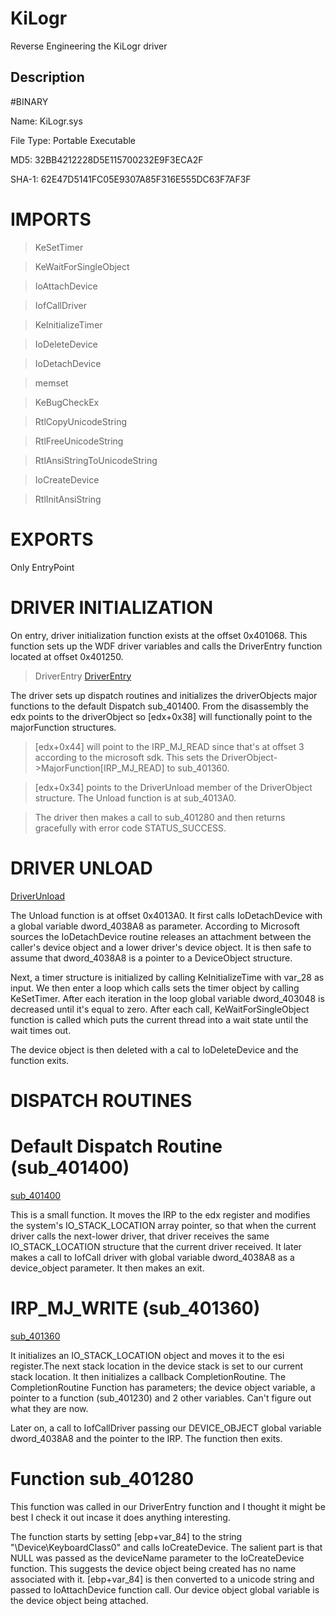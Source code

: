 # KiLogr
Reverse Engineering the KiLogr driver

## Description
#BINARY

Name: KiLogr.sys

File Type: Portable Executable 

MD5: 32BB4212228D5E115700232E9F3ECA2F

SHA-1: 62E47D5141FC05E9307A85F316E555DC63F7AF3F


# IMPORTS
> KeSetTimer

> KeWaitForSingleObject

> IoAttachDevice

> IofCallDriver

> KeInitializeTimer

> IoDeleteDevice

> IoDetachDevice

> memset

> KeBugCheckEx

> RtlCopyUnicodeString

> RtlFreeUnicodeString

> RtlAnsiStringToUnicodeString

> IoCreateDevice

> RtlInitAnsiString

# EXPORTS
Only EntryPoint

# DRIVER INITIALIZATION

On entry, driver initialization function exists at the offset 0x401068. This function sets up the WDF driver variables and calls the DriverEntry function located at offset 0x401250.

> DriverEntry
[DriverEntry](https://github.com/nanabingies/KiLogr/blob/main/DriverEntry.asm)

The driver sets up dispatch routines and initializes the driverObjects major functions to the default Dispatch sub_401400. From the disassembly the edx points to the driverObject so [edx+0x38] will functionally point to the majorFunction structures.

>[edx+0x44] will point to the IRP_MJ_READ since that's at offset 3 according to the microsoft sdk. This sets the DriverObject->MajorFunction[IRP_MJ_READ] to sub_401360.

>[edx+0x34] points to the DriverUnload member of the DriverObject structure. The Unload function is at sub_4013A0.

>The driver then makes a call to sub_401280 and then returns gracefully with error code STATUS_SUCCESS.

# DRIVER UNLOAD
[DriverUnload](https://github.com/nanabingies/KiLogr/blob/main/DriverUnload)

The Unload function is at offset 0x4013A0. It first calls IoDetachDevice with a global variable dword_4038A8 as parameter. According to Microsoft sources the IoDetachDevice routine releases an attachment between the caller's device object and a lower driver's device object. It is then safe to assume that dword_4038A8 is a pointer to a DeviceObject structure.

Next, a timer structure is initialized  by calling KeInitializeTime with var_28 as input. We then enter a loop which calls sets the timer object by calling KeSetTimer. After each iteration in the loop global variable dword_403048 is decreased until it's equal to zero. After each call, KeWaitForSingleObject function is called which puts the current thread into a wait state until the wait times out.

The device object is then deleted with a cal to IoDeleteDevice and the function exits.

# DISPATCH ROUTINES

# Default Dispatch Routine (sub_401400)
[sub_401400](https://github.com/nanabingies/KiLogr/blob/main/DefaultDispatch.asm)

This is a small function. It moves the IRP to the edx register and modifies the system's IO_STACK_LOCATION array pointer, so that when the current driver calls the next-lower driver, that driver receives the same IO_STACK_LOCATION structure that the current driver received.
It later makes a call to IofCall driver with global variable dword_4038A8 as a device_object parameter. It then makes an exit.

# IRP_MJ_WRITE (sub_401360)
[sub_401360](https://github.com/nanabingies/KiLogr/blob/main/Irp_Mj_Write.asm)

It initializes an IO_STACK_LOCATION object and moves it to the esi register.The next stack location in the device stack is set to our current stack location. It then initializes a callback CompletionRoutine. The CompletionRoutine Function has parameters; the device object variable, a pointer to a function (sub_401230) and 2 other variables. Can't figure out what they are now. 

Later on, a call to IofCallDriver passing our DEVICE_OBJECT global variable dword_4038A8 and the pointer to the IRP. The function then exits.

# Function sub_401280
This function was called in our DriverEntry function and I thought it might be best I check it out incase it does anything interesting. 

The function starts by setting [ebp+var_84] to the string "\\Device\\KeyboardClass0" and calls IoCreateDevice. The salient part is that NULL was passed as the deviceName parameter to the IoCreateDevice function. This suggests the device object being created has no name associated with it. 
[ebp+var_84] is then converted to a unicode string and passed to IoAttachDevice function call. Our device object global variable is the device object being attached. 